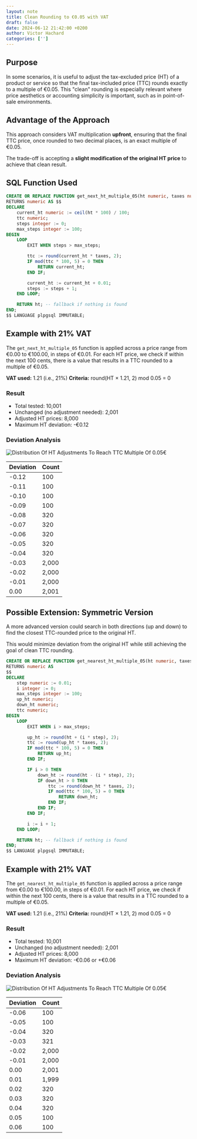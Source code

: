 ```yaml
---
layout: note
title: Clean Rounding to €0.05 with VAT
draft: false
date: 2024-06-12 21:42:00 +0200
author: Victor Hachard
categories: ['']
---
```


## Purpose

In some scenarios, it is useful to adjust the tax-excluded price (HT) of a product or service so that the final tax-included price (TTC) rounds exactly to a multiple of €0.05. This "clean" rounding is especially relevant where price aesthetics or accounting simplicity is important, such as in point-of-sale environments.

## Advantage of the Approach

This approach considers VAT multiplication **upfront**, ensuring that the final TTC price, once rounded to two decimal places, is an exact multiple of €0.05.

The trade-off is accepting a **slight modification of the original HT price** to achieve that clean result.

## SQL Function Used

```sql
CREATE OR REPLACE FUNCTION get_next_ht_multiple_05(ht numeric, taxes numeric)
RETURNS numeric AS $$
DECLARE
    current_ht numeric := ceil(ht * 100) / 100;
    ttc numeric;
    steps integer := 0;
    max_steps integer := 100;
BEGIN
    LOOP
        EXIT WHEN steps > max_steps;

        ttc := round(current_ht * taxes, 2);
        IF mod(ttc * 100, 5) = 0 THEN
            RETURN current_ht;
        END IF;

        current_ht := current_ht + 0.01;
        steps := steps + 1;
    END LOOP;

    RETURN ht; -- fallback if nothing is found
END;
$$ LANGUAGE plpgsql IMMUTABLE;
```

## Example with 21% VAT

The `get_next_ht_multiple_05` function is applied across a price range from €0.00 to €100.00, in steps of €0.01. For each HT price, we check if within the next 100 cents, there is a value that results in a TTC rounded to a multiple of €0.05.

**VAT used:** 1.21 (i.e., 21%)
**Criteria:** round(HT × 1.21, 2) mod 0.05 = 0

### Result

* Total tested: 10,001
* Unchanged (no adjustment needed): 2,001 
* Adjusted HT prices: 8,000
* Maximum HT deviation: -€0.12

### Deviation Analysis

![Distribution Of HT Adjustments To Reach TTC Multiple Of 0.05€]({{site.baseurl}}/res/clean-rounding/next_deviation.png)

| Deviation | Count |
| --------- | ----- |
| -0.12     | 100   |
| -0.11     | 100   |
| -0.10     | 100   |
| -0.09     | 100   |
| -0.08     | 320   |
| -0.07     | 320   |
| -0.06     | 320   |
| -0.05     | 320   |
| -0.04     | 320   |
| -0.03     | 2,000 |
| -0.02     | 2,000 |
| -0.01     | 2,000 |
| 0.00      | 2,001 |

## Possible Extension: Symmetric Version

A more advanced version could search in both directions (up and down) to find the closest TTC-rounded price to the original HT.

This would minimize deviation from the original HT while still achieving the goal of clean TTC rounding.

```sql
CREATE OR REPLACE FUNCTION get_nearest_ht_multiple_05(ht numeric, taxes numeric)
RETURNS numeric AS
$$
DECLARE
    step numeric := 0.01;
    i integer := 0;
    max_steps integer := 100;
    up_ht numeric;
    down_ht numeric;
    ttc numeric;
BEGIN
    LOOP
        EXIT WHEN i > max_steps;

        up_ht := round(ht + (i * step), 2);
        ttc := round(up_ht * taxes, 2);
        IF mod(ttc * 100, 5) = 0 THEN
            RETURN up_ht;
        END IF;

        IF i > 0 THEN
            down_ht := round(ht - (i * step), 2);
            IF down_ht > 0 THEN
                ttc := round(down_ht * taxes, 2);
                IF mod(ttc * 100, 5) = 0 THEN
                    RETURN down_ht;
                END IF;
            END IF;
        END IF;

        i := i + 1;
    END LOOP;

    RETURN ht; -- fallback if nothing is found
END;
$$ LANGUAGE plpgsql IMMUTABLE;
```

## Example with 21% VAT

The `get_nearest_ht_multiple_05` function is applied across a price range from €0.00 to €100.00, in steps of €0.01. For each HT price, we check if within the next 100 cents, there is a value that results in a TTC rounded to a multiple of €0.05.

**VAT used:** 1.21 (i.e., 21%)
**Criteria:** round(HT × 1.21, 2) mod 0.05 = 0

### Result

* Total tested: 10,001
* Unchanged (no adjustment needed): 2,001 
* Adjusted HT prices: 8,000
* Maximum HT deviation: -€0.06 or +€0.06

### Deviation Analysis

![Distribution Of HT Adjustments To Reach TTC Multiple Of 0.05€]({{site.baseurl}}/res/clean-rounding/nearest_deviation.png)

| Deviation | Count |
| --------- | ----- |
| -0.06     | 100   |
| -0.05     | 100   |
| -0.04     | 320   |
| -0.03     | 321   |
| -0.02     | 2,000 |
| -0.01     | 2,000 |
| 0.00      | 2,001 |
| 0.01      | 1,999 |
| 0.02      | 320   |
| 0.03      | 320   |
| 0.04      | 320   |
| 0.05      | 100   |
| 0.06      | 100   |
